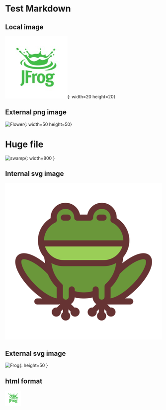 # Test Markdown

## Local image 

![JFrog](./jfrog.jpg){: width=20 height=20}

## External png image

![Flower](https://images.vexels.com/media/users/3/183743/isolated/lists/44814ff812b9c94eb03450bc2a1bd667-tropical-flowers-leaf-arrangement.png){: width=50 height=50}

# Huge file
![swamp](https://www.ducks.ca/assets/2023/03/swamp_copy.jpg){: width=800 }

## Internal svg image

![Frog](./frog-svgrepo-com.svg)

## External svg image

![Frog](https://www.svgrepo.com/download/500113/frog.svg){: height=50  }

## html format

<img src="./jfrog.jpg" alt="Alt Text" width="50" height="50">